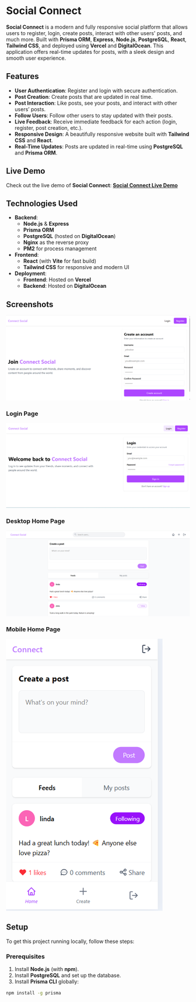 # Social Connect

**Social Connect** is a modern and fully responsive social platform that allows users to register, login, create posts, interact with other users' posts, and much more. Built with **Prisma ORM**, **Express**, **Node.js**, **PostgreSQL**, **React**, **Tailwind CSS**, and deployed using **Vercel** and **DigitalOcean**. This application offers real-time updates for posts, with a sleek design and smooth user experience.

## Features

- **User Authentication**: Register and login with secure authentication.
- **Post Creation**: Create posts that are updated in real time.
- **Post Interaction**: Like posts, see your posts, and interact with other users’ posts.
- **Follow Users**: Follow other users to stay updated with their posts.
- **Live Feedback**: Receive immediate feedback for each action (login, register, post creation, etc.).
- **Responsive Design**: A beautifully responsive website built with **Tailwind CSS** and **React**.
- **Real-Time Updates**: Posts are updated in real-time using **PostgreSQL** and **Prisma ORM**.

## Live Demo

Check out the live demo of **Social Connect**:
[**Social Connect Live Demo**](https://social-connect-kohl.vercel.app)

## Technologies Used

- **Backend**:
  - **Node.js** & **Express**
  - **Prisma ORM**
  - **PostgreSQL** (hosted on **DigitalOcean**)
  - **Nginx** as the reverse proxy
  - **PM2** for process management
- **Frontend**:
  - **React** (with **Vite** for fast build)
  - **Tailwind CSS** for responsive and modern UI
- **Deployment**:
  - **Frontend**: Hosted on **Vercel**
  - **Backend**: Hosted on **DigitalOcean**
## Screenshots
![Register Page](/client/public/register.png)

### Login Page
![Login Page](/client/public/login.png)

### Desktop Home Page
![Desktop Home](/client/public/homeDesk.png)

### Mobile Home Page
![Mobile Home](/client/public/mobileconnec.png)

## Setup

To get this project running locally, follow these steps:

### Prerequisites

1. Install **Node.js** (with **npm**).
2. Install **PostgreSQL** and set up the database.
3. Install **Prisma CLI** globally:

```bash
npm install -g prisma
